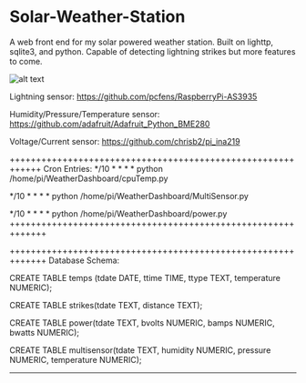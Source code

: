 # Solar-Weather-Station


A web front end for my solar powered weather station. Built on lighttp, sqlite3, and python. Capable of detecting lightning strikes but more features to come.

![alt text](http://i.imgur.com/h6EX04n.png)

Lightning sensor: https://github.com/pcfens/RaspberryPi-AS3935

Humidity/Pressure/Temperature sensor: https://github.com/adafruit/Adafruit_Python_BME280

Voltage/Current sensor: https://github.com/chrisb2/pi_ina219

++++++++++++++++++++++++++++++++++++++++++++++++++++++++++++
Cron Entries:
*/10 * * * * python /home/pi/WeatherDashboard/cpuTemp.py

*/10 * * * * python /home/pi/WeatherDashboard/MultiSensor.py

*/10 * * * * python /home/pi/WeatherDashboard/power.py
+++++++++++++++++++++++++++++++++++++++++++++++++++++++++++++


+++++++++++++++++++++++++++++++++++++++++++++++++++++++++++++
Database Schema:

CREATE TABLE temps (tdate DATE, ttime TIME, ttype TEXT, temperature NUMERIC);

CREATE TABLE strikes(tdate TEXT, distance TEXT);

CREATE TABLE power(tdate TEXT, bvolts NUMERIC, bamps NUMERIC, bwatts NUMERIC);

CREATE TABLE multisensor(tdate TEXT, humidity NUMERIC, pressure NUMERIC, temperature NUMERIC);
**************************************************************
